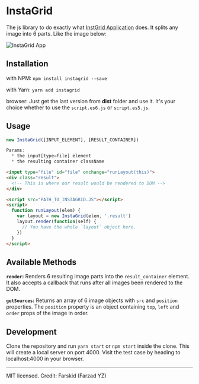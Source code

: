 # InstaGrid

The js library to do exactly what [InstGrid Application](https://play.google.com/store/apps/details?id=com.hodanny.instagrid&hl=en) does. It splits any image into 6 parts. Like the image below:

![InstaGrid App](http://m.img.brothersoft.com/iphone/12/679974012_screen2360x480.jpeg)

## Installation

with NPM: `npm install instagrid --save`

with Yarn: `yarn add instagrid`

browser: Just get the last version from __dist__ folder and use it. It's your choice whether to use the `script.es6.js` or `script.es5.js`.

## Usage

```javascript
new InstaGrid([INPUT_ELEMENT], [RESULT_CONTAINER])

Params:
  * the input[type=file] element
  * the resulting container className
```

```html
<input type="file" id="file" onchange="runLayout(this)">
<div class="result">
  <!-- This is where our result would be rendered to DOM -->
</div>  

<script src="PATH_TO_INSTAGRID.JS"></script>
<script>
  function runLayout(elem) {
    var layout = new InstaGrid(elem, '.result')
    layout.render(function(self) {
      // You have the whole `layout` object here.
    })
  }
</script>
```

## Available Methods

__`render`:__ Renders 6 resulting image parts into the `result_container` element. It also accepts a callback that runs after all images been rendered to the DOM.

__`getSources`:__ Returns an array of 6 image objects with `src`  and `position` properties. The `position` property is an object containing `top`, `left` and `order` props of the image in order.

## Development

Clone the repository and run `yarn start` or `npm start` inside the clone. This will create a local server on port 4000. Visit the test case by heading to localhost:4000 in your browser.

---
MIT licensed. Credit: Farskid (Farzad YZ)
